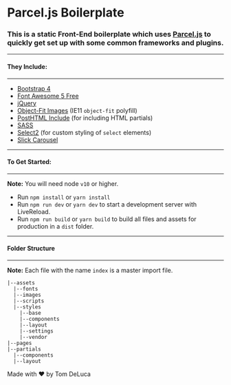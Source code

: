 # Parcel.js Boilerplate

### This is a static Front-End boilerplate which uses [Parcel.js](https://parceljs.org/) to quickly get set up with some common frameworks and plugins.

---

#### They Include:

---

- [Bootstrap 4](https://getbootstrap.com/)
- [Font Awesome 5 Free](https://fontawesome.com/start)
- [jQuery](https://jquery.com/)
- [Object-Fit Images](https://github.com/fregante/object-fit-images) (IE11 `object-fit` polyfill)
- [PostHTML Include](https://github.com/posthtml/posthtml-include) (for including HTML partials)
- [SASS](https://sass-lang.com/)
- [Select2](https://select2.org/) (for custom styling of `select` elements)
- [Slick Carousel](https://kenwheeler.github.io/slick/)

---

#### To Get Started:

---

**Note:** You will need node `v10` or higher.

- Run `npm install` or `yarn install`
- Run `npm run dev` or `yarn dev` to start a development server with LiveReload.
- Run `npm run build` or `yarn build` to build all files and assets for production in a `dist` folder.

---

#### Folder Structure

---

**Note:** Each file with the name `index` is a master import file.

```
|--assets
  |--fonts
  |--images
  |--scripts
  |--styles
    |--base
    |--components
    |--layout
    |--settings
    |--vendor
|--pages
|--partials
  |--components
  |--layout
```

Made with :heart: by Tom DeLuca
